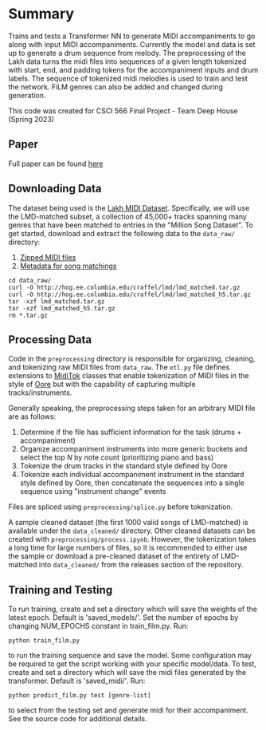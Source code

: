 # Summary

Trains and tests a Transformer NN to generate MIDI accompaniments to go along with input MIDI accompaniments. Currently the model and data is set up to generate a drum sequence from melody. The preprocessing of the Lakh data turns the midi files into sequences of a given length tokenized with start, end, and padding tokens for the accompaniment inputs and drum labels. The sequence of tokenized midi melodies is used to train and test the network. FiLM genres can also be added and changed during generation.

This code was created for CSCI 566 Final Project - Team Deep House (Spring 2023)

## Paper

Full paper can be found [here](https://github.com/mike2d2/Transformer-MIDI-Accomp-Gen/blob/main/Deep_Learning_Project_Final_Report.pdf)

## Downloading Data

The dataset being used is the [Lakh MIDI Dataset](https://colinraffel.com/projects/lmd/). Specifically, we will use the LMD-matched subset, a collection of 45,000+ tracks spanning many genres that have been matched to entries in the "Million Song Dataset". To get started, download and extract the following data to the `data_raw/` directory:
1. [Zipped MIDI files](http://hog.ee.columbia.edu/craffel/lmd/lmd_matched.tar.gz)
2. [Metadata for song matchings](http://hog.ee.columbia.edu/craffel/lmd/lmd_matched_h5.tar.gz)

```
cd data_raw/
curl -O http://hog.ee.columbia.edu/craffel/lmd/lmd_matched.tar.gz
curl -O http://hog.ee.columbia.edu/craffel/lmd/lmd_matched_h5.tar.gz
tar -xzf lmd_matched.tar.gz
tar -xzf lmd_matched_h5.tar.gz
rm *.tar.gz
```

## Processing Data

Code in the `preprocessing` directory is responsible for organizing, cleaning, and tokenizing raw MIDI files from `data_raw`. The `etl.py` file defines extensions to [MidiTok](https://github.com/Natooz/MidiTok) classes that enable tokenization of MIDI files in the style of [Oore](https://arxiv.org/abs/1808.03715) but with the capability of capturing multiple tracks/instruments.

Generally speaking, the preprocessing steps taken for an arbitrary MIDI file are as follows:
1. Determine if the file has sufficient information for the task (drums + accompaniment)
2. Organize accompaniment instruments into more generic buckets and select the top $N$ by note count (prioritizing piano and bass)
3. Tokenize the drum tracks in the standard style defined by Oore
4. Tokenize each individual accompaniment instrument in the standard style defined by Oore, then concatenate the sequences into a single sequence using "instrument change" events

Files are spliced using `preprocessing/splice.py` before tokenization.

A sample cleaned dataset (the first 1000 valid songs of LMD-matched) is available under the `data_cleaned/` directory. Other cleaned datasets can be created with `preprocessing/process.ipynb`. However, the tokenization takes a long time for large numbers of files, so it is recommended to either use the sample or download a pre-cleaned dataset of the entirety of LMD-matched into `data_cleaned/` from the releases section of the repository.

## Training and Testing

To run training, create and set a directory which will save the weights of the latest epoch. Default is 'saved_models/'. Set the number of epochs by changing NUM_EPOCHS constant in train_film.py. Run:

```
python train_film.py
```
to run the training sequence and save the model. Some configuration may be required to get the script working with your specific model/data.
To test, create and set a directory which will save the midi files generated by the transformer. Default is 'saved_midi/'. Run:
```
python predict_film.py test [genre-list]
```
to select from the testing set and generate midi for their accompaniment. See the source code for additional details.
